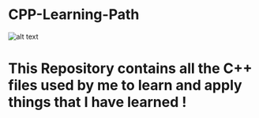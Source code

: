 
# CPP-Learning-Path
![alt text](https://upload.wikimedia.org/wikipedia/commons/thumb/1/18/ISO_C%2B%2B_Logo.svg/180px-ISO_C%2B%2B_Logo.svg.png)

# This Repository contains all the C++ files used by me to learn and apply things that I have learned !

